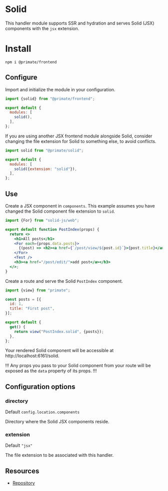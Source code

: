 # Solid

This handler module supports SSR and hydration and serves Solid (JSX)
components with the `jsx` extension.

# Install

`npm i @primate/frontend`

## Configure

Import and initialize the module in your configuration.

```js caption=primate.config.js
import {solid} from "@primate/frontend";

export default {
  modules: [
    solid(),
  ],
};
```

If you are using another JSX frontend module alongside Solid, consider changing
the file extension for Solid to something else, to avoid conflicts.

```js caption=primate.config.js
import solid from "@primate/solid";

export default {
  modules: [
    solid({extension: "solid"}),
  ],
};
```

## Use

Create a JSX component in `components`. This example assumes you have changed
the Solid component file extension to `solid`.

```jsx caption=components/PostIndex.solid
import {For} from "solid-js/web";

export default function PostIndex(props) {
  return <>
    <h1>All posts</h1>
    <For each={props.data.posts}>
      {(post) => <h2><a href={`/post/view/${post.id}`}>{post.title}</a></h2>}
    </For>
    <Test />
    <h3><a href="/post/edit/">add post</a></h3>
  </>;
}
```

Create a route and serve the Solid `PostIndex` component.

```js caption=routes/solid.js
import {view} from "primate";

const posts = [{
  id: 1,
  title: "First post",
}];

export default {
  get() {
    return view("PostIndex.solid", {posts});
  },
};
```

Your rendered Solid component will be accessible at
http://localhost:6161/solid.

!!!
Any props you pass to your Solid component from your route will be exposed
as the `data` property of its props.
!!!

## Configuration options

### directory

Default `config.location.components`

Directory where the Solid JSX components reside.

### extension

Default `"jsx"`

The file extension to be associated with this handler.

## Resources

* [Repository][repo]

[repo]: https://github.com/primatejs/primate/tree/master/packages/frontend
